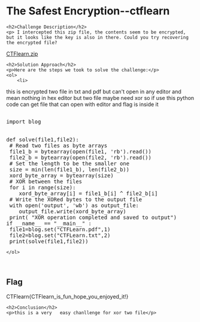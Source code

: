 
<!DOCTYPE html>
<html>
 
<body>
    <h1>The Safest Encryption--ctflearn </h1>

    <h2>Challenge Description</h2>
    <p> I intercepted this zip file, the contents seem to be encrypted, but it looks like the key is also in there. Could you try recovering the encrypted file?
<a href="https://cybersecctf.github.io/blog/2024/practice/ctflearn/TheSafestEncryption/CTFlearn.zip">CTFlearn.zip</a>
</p>

    <h2>Solution Approach</h2>
    <p>Here are the steps we took to solve the challenge:</p>
    <ol> 
        <li>
this is encrypted two file in txt and pdf but can't open in any editor and mean nothing in hex editor
but two file maybe need xor so if use this python code can get file that can open with editor and
flag is inside it

<pre>
 
import blog


def solve(file1,file2):
 # Read two files as byte arrays
 file1_b = bytearray(open(file1, 'rb').read())
 file2_b = bytearray(open(file2, 'rb').read())
 # Set the length to be the smaller one
 size = min(len(file1_b), len(file2_b))
 xord_byte_array = bytearray(size)
 # XOR between the files
 for i in range(size):
    xord_byte_array[i] = file1_b[i] ^ file2_b[i]
 # Write the XORed bytes to the output file
 with open('output', 'wb') as output_file:
    output_file.write(xord_byte_array)
 print( "XOR operation completed and saved to output")
if __name__ == "__main__" :
 file1=blog.set("CTFLearn.pdf",1)
 file2=blog.set("CTFLearn.txt",2)
 print(solve(file1,file2))
</pre>
    </ol>
<br>
    <h2>Flag</h2>
    <p class="flag">CTFlearn{CTFlearn_is_fun_hope_you_enjoyed_it!}
</p>

    <h2>Conclusion</h2>
    <p>this is a very   easy chanllenge for xor two file</p>

</body>
</html>

